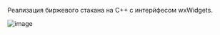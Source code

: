 Реализация биржевого стакана на С++ с интерйфесом wxWidgets.

![image](https://github.com/chu65536/OrderBook/assets/94391872/0849c20c-6bee-4967-a02c-85d3774729c8)
